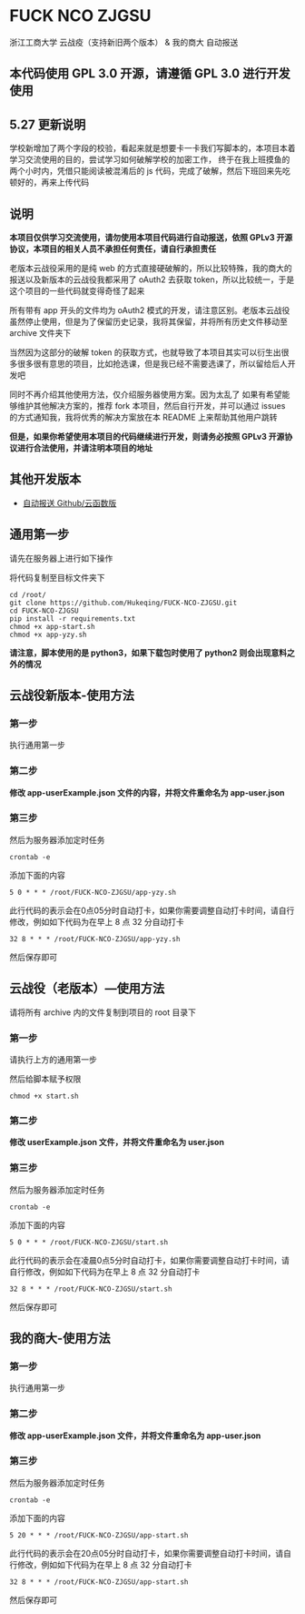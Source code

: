 # FUCK NCO ZJGSU

浙江工商大学 云战疫（支持新旧两个版本） & 我的商大 自动报送

## 本代码使用 GPL 3.0 开源，请遵循 GPL 3.0 进行开发使用

## 5.27 更新说明

学校新增加了两个字段的校验，看起来就是想要卡一卡我们写脚本的，本项目本着学习交流使用的目的，尝试学习如何破解学校的加密工作，
终于在我上班摸鱼的两个小时内，凭借只能阅读被混淆后的 js 代码，完成了破解，然后下班回来先吃顿好的，再来上传代码

## 说明

**本项目仅供学习交流使用，请勿使用本项目代码进行自动报送，依照 GPLv3 开源协议，本项目的相关人员不承担任何责任，请自行承担责任**

老版本云战役采用的是纯 web 的方式直接硬破解的，所以比较特殊，我的商大的报送以及新版本的云战役我都采用了 oAuth2 去获取 token，所以比较统一，于是这个项目的一些代码就变得奇怪了起来

所有带有 app 开头的文件均为 oAuth2 模式的开发，请注意区别。老版本云战役虽然停止使用，但是为了保留历史记录，我将其保留，并将所有历史文件移动至 archive 文件夹下

当然因为这部分的破解 token 的获取方式，也就导致了本项目其实可以衍生出很多很多很有意思的项目，比如抢选课，但是我已经不需要选课了，所以留给后人开发吧

同时不再介绍其他使用方法，仅介绍服务器使用方案。因为太乱了 如果有希望能够维护其他解决方案的，推荐 fork 本项目，然后自行开发，并可以通过 issues 的方式通知我，我将优秀的解决方案放在本 README 上来帮助其他用户跳转

**但是，如果你希望使用本项目的代码继续进行开发，则请务必按照 GPLv3 开源协议进行合法使用，并请注明本项目的地址**

## 其他开发版本

 - [自动报送 Github/云函数版](https://github.com/yujianke100/AUTO-FUCK-NCO-ZJGSU)

## 通用第一步

请先在服务器上进行如下操作

将代码复制至目标文件夹下

```shell script
cd /root/
git clone https://github.com/Hukeqing/FUCK-NCO-ZJGSU.git
cd FUCK-NCO-ZJGSU
pip install -r requirements.txt
chmod +x app-start.sh
chmod +x app-yzy.sh
```
**请注意，脚本使用的是 python3，如果下载包时使用了 python2 则会出现意料之外的情况**

## 云战役新版本-使用方法

### 第一步

执行通用第一步

### 第二步

**修改 app-userExample.json 文件的内容，并将文件重命名为 app-user.json**

### 第三步
然后为服务器添加定时任务
```shell script
crontab -e
```

添加下面的内容
```shell script
5 0 * * * /root/FUCK-NCO-ZJGSU/app-yzy.sh
```
此行代码的表示会在0点05分时自动打卡，如果你需要调整自动打卡时间，请自行修改，例如如下代码为在早上 8 点 32 分自动打卡
```shell script
32 8 * * * /root/FUCK-NCO-ZJGSU/app-yzy.sh
```

然后保存即可

## 云战役（老版本）—使用方法

请将所有 archive 内的文件复制到项目的 root 目录下

### 第一步

请执行上方的通用第一步

然后给脚本赋予权限

```shell
chmod +x start.sh
```

### 第二步

**修改 userExample.json 文件，并将文件重命名为 user.json**

### 第三步
然后为服务器添加定时任务
```shell script
crontab -e
```

添加下面的内容
```shell script
5 0 * * * /root/FUCK-NCO-ZJGSU/start.sh
```
此行代码的表示会在凌晨0点5分时自动打卡，如果你需要调整自动打卡时间，请自行修改，例如如下代码为在早上 8 点 32 分自动打卡
```shell script
32 8 * * * /root/FUCK-NCO-ZJGSU/start.sh
```

然后保存即可

## 我的商大-使用方法

### 第一步

执行通用第一步

### 第二步

**修改 app-userExample.json 文件，并将文件重命名为 app-user.json**

### 第三步
然后为服务器添加定时任务
```shell script
crontab -e
```

添加下面的内容
```shell script
5 20 * * * /root/FUCK-NCO-ZJGSU/app-start.sh
```
此行代码的表示会在20点05分时自动打卡，如果你需要调整自动打卡时间，请自行修改，例如如下代码为在早上 8 点 32 分自动打卡
```shell script
32 8 * * * /root/FUCK-NCO-ZJGSU/app-start.sh
```

然后保存即可

